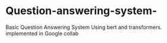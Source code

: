 # Question-answering-system-
Basic Question Answering System Using bert and transformers. implemented in Google collab
